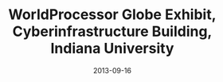 ---
title: WorldProcessor Globe Exhibit, Cyberinfrastructure Building, Indiana University
date: "2013-09-16"
end: "2013-09-20"
location: Bloomington, IN
credit: Places & Spaces
images: [image01-lg.jpg, image02-lg.jpg, image03-lg.jpg, image04-lg.jpg, image05-lg.jpg, image06-lg.jpg, image07-lg.jpg, image08-lg.jpg, image09-lg.jpg, image10-lg.jpg, image11-lg.jpg, image12-lg.jpg, image13-lg.jpg, image14-lg.jpg, image15-lg.jpg]
thumbs: [image01-thb.jpg, image02-thb.jpg, image03-thb.jpg, image04-thb.jpg, image05-thb.jpg, image06-thb.jpg, image07-thb.jpg, image08-thb.jpg, image09-thb.jpg, image10-thb.jpg, image11-thb.jpg, image12-thb.jpg, image13-thb.jpg, image14-thb.jpg, image15-thb.jpg]
---